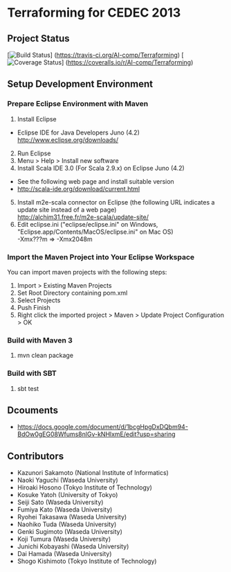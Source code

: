 Terraforming for CEDEC 2013
========================

## Project Status
[![Build Status](https://api.travis-ci.org/AI-comp/Terraforming.png?branch=master)]
(https://travis-ci.org/AI-comp/Terraforming)
[![Coverage Status](https://coveralls.io/repos/AI-comp/Terraforming/badge.png?branch=master)]
(https://coveralls.io/r/AI-comp/Terraforming)

## Setup Development Environment

### Prepare Eclipse Environment with Maven
1. Install Eclipse
  * Eclipse IDE for Java Developers Juno (4.2)  
http://www.eclipse.org/downloads/
2. Run Eclipse
3. Menu > Help > Install new software
4. Install Scala IDE 3.0 (For Scala 2.9.x) on Eclipse Juno (4.2)  
  * See the following web page and install suitable version
  * http://scala-ide.org/download/current.html
5. Install m2e-scala connector on Eclipse (the following URL indicates a update site instead of a web page)  
http://alchim31.free.fr/m2e-scala/update-site/
6. Edit eclipse.ini ("eclipse/eclipse.ini" on Windows, "Eclipse.app/Contents/MacOS/eclipse.ini" on Mac OS)  
-Xmx???m => -Xmx2048m

### Import the Maven Project into Your Eclipse Workspace
You can import maven projects with the following steps:

1. Import > Existing Maven Projects
2. Set Root Directory containing pom.xml
3. Select Projects
4. Push Finish
5. Right click the imported project > Maven > Update Project Configuration > OK

### Build with Maven 3
1. mvn clean package

### Build with SBT
1. sbt test

## Dcouments
* https://docs.google.com/document/d/1bcgHpgDxDQbm94-BdOw0gEG08Wfums8nlGv-kNHlxmE/edit?usp=sharing

## Contributors
- Kazunori Sakamoto (National Institute of Informatics)
- Naoki Yaguchi (Waseda University)
- Hiroaki Hosono (Tokyo Institute of Technology)
- Kosuke Yatoh (University of Tokyo)
- Seiji Sato (Waseda University)
- Fumiya Kato (Waseda University)
- Ryohei Takasawa (Waseda University)
- Naohiko Tuda (Waseda University)
- Genki Sugimoto (Waseda University)
- Koji Tumura (Waseda University)
- Junichi Kobayashi (Waseda University)
- Dai Hamada (Waseda University)
- Shogo Kishimoto (Tokyo Institute of Technology)
